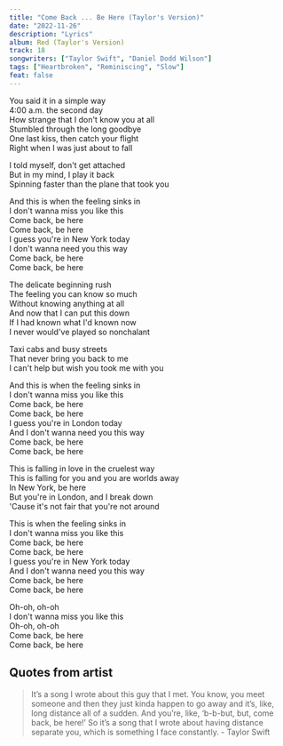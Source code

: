 ```yaml
---
title: "Come Back ... Be Here (Taylor's Version)"
date: "2022-11-26"
description: "Lyrics"
album: Red (Taylor's Version)
track: 18
songwriters: ["Taylor Swift", "Daniel Dodd Wilson"]
tags: ["Heartbroken", "Reminiscing", "Slow"]
feat: false
---
```


<p className="verse-one">
You said it in a simple way <br />
4:00 a.m. the second day <br />
How strange that I don't know you at all <br />
Stumbled through the long goodbye <br />
One last kiss, then catch your flight <br />
Right when I was just about to fall <br />
</p>
<p className="pre-chorus">
I told myself, don't get attached <br />
But in my mind, I play it back <br />
Spinning faster than the plane that took you <br />
</p>
<p className="chorus">
And this is when the feeling sinks in <br />
I don't wanna miss you like this <br />
Come back, be here <br />
Come back, be here <br />
I guess you're in New York today <br />
I don't wanna need you this way <br />
Come back, be here <br />
Come back, be here <br />
</p>
<p className="verse-two">
The delicate beginning rush <br />
The feeling you can know so much <br />
Without knowing anything at all <br />
And now that I can put this down <br />
If I had known what I'd known now <br />
I never would've played so nonchalant <br />
</p>
<p className="pre-chorus">
Taxi cabs and busy streets <br />
That never bring you back to me <br />
I can't help but wish you took me with you <br />
</p>
<p className="chorus">
And this is when the feeling sinks in <br />
I don't wanna miss you like this <br />
Come back, be here <br />
Come back, be here <br />
I guess you're in London today <br />
And I don't wanna need you this way <br />
Come back, be here <br />
Come back, be here <br />
</p>
<p className="bridge">
This is falling in love in the cruelest way <br />
This is falling for you and you are worlds away <br />
In New York, be here <br />
But you're in London, and I break down <br />
'Cause it's not fair that you're not around <br />
</p>
<p className="chorus">
This is when the feeling sinks in <br />
I don't wanna miss you like this <br />
Come back, be here <br />
Come back, be here <br />
I guess you're in New York today <br />
And I don't wanna need you this way <br />
Come back, be here <br />
Come back, be here <br />
</p>
<p className="outro">
Oh-oh, oh-oh <br />
I don't wanna miss you like this <br />
Oh-oh, oh-oh <br />
Come back, be here <br />
Come back, be here <br />
</p>

## Quotes from artist

<blockquote cite="https://www.youtube.com/watch?v=do65k9BEXXs">
It’s a song I wrote about this guy that I met. You know, you meet someone and then they just kinda happen to go away and it’s, like, long distance all of a sudden. And you’re, like, ‘b-b-but, but, come back, be here!’ So it’s a song that I wrote about having distance separate you, which is something I face constantly.
- Taylor Swift
</blockquote>
